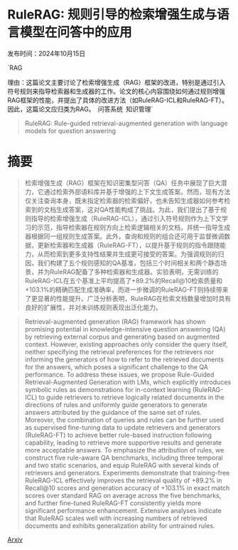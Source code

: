 # RuleRAG: 规则引导的检索增强生成与语言模型在问答中的应用

发布时间：2024年10月15日

`RAG

理由：这篇论文主要讨论了检索增强生成（RAG）框架的改进，特别是通过引入符号规则来指导检索器和生成器的工作。论文的核心内容围绕如何通过规则增强RAG框架的性能，并提出了具体的改进方法（如RuleRAG-ICL和RuleRAG-FT）。因此，这篇论文应归类为RAG。` `问答系统` `知识管理`

> RuleRAG: Rule-guided retrieval-augmented generation with language models for question answering

# 摘要

> 检索增强生成（RAG）框架在知识密集型问答（QA）任务中展现了巨大潜力，它通过检索外部语料库并基于增强的上下文生成答案。然而，现有方法仅关注查询本身，既未指定检索器的检索偏好，也未告知生成器如何参考检索到的文档生成答案，这对QA性能构成了挑战。为此，我们提出了基于规则指导的检索增强生成（RuleRAG-ICL），通过引入符号规则作为上下文学习的示范，指导检索器在规则方向上检索逻辑相关的文档，并统一指导生成器根据同一组规则生成答案。此外，查询和规则的组合还可用于监督微调数据，更新检索器和生成器（RuleRAG-FT），以提升基于规则的指令跟随能力，从而检索到更多支持性结果并生成更可接受的答案。为强调规则的归因，我们构建了五个规则感知的QA基准，包括三个时间相关和两个静态场景，并为RuleRAG配备了多种检索器和生成器。实验表明，无需训练的RuleRAG-ICL在五个基准上平均提高了+89.2%的Recall@10检索质量和+103.1%的精确匹配生成准确率，而进一步微调的RuleRAG-FT则持续带来了更显著的性能提升。广泛分析表明，RuleRAG在检索文档数量增加时具有良好的扩展性，并对未训练规则表现出泛化能力。

> Retrieval-augmented generation (RAG) framework has shown promising potential in knowledge-intensive question answering (QA) by retrieving external corpus and generating based on augmented context. However, existing approaches only consider the query itself, neither specifying the retrieval preferences for the retrievers nor informing the generators of how to refer to the retrieved documents for the answers, which poses a significant challenge to the QA performance. To address these issues, we propose Rule-Guided Retrieval-Augmented Generation with LMs, which explicitly introduces symbolic rules as demonstrations for in-context learning (RuleRAG-ICL) to guide retrievers to retrieve logically related documents in the directions of rules and uniformly guide generators to generate answers attributed by the guidance of the same set of rules. Moreover, the combination of queries and rules can be further used as supervised fine-tuning data to update retrievers and generators (RuleRAG-FT) to achieve better rule-based instruction following capability, leading to retrieve more supportive results and generate more acceptable answers. To emphasize the attribution of rules, we construct five rule-aware QA benchmarks, including three temporal and two static scenarios, and equip RuleRAG with several kinds of retrievers and generators. Experiments demonstrate that training-free RuleRAG-ICL effectively improves the retrieval quality of +89.2% in Recall@10 scores and generation accuracy of +103.1% in exact match scores over standard RAG on average across the five benchmarks, and further fine-tuned RuleRAG-FT consistently yields more significant performance enhancement. Extensive analyses indicate that RuleRAG scales well with increasing numbers of retrieved documents and exhibits generalization ability for untrained rules.

[Arxiv](https://arxiv.org/abs/2410.22353)